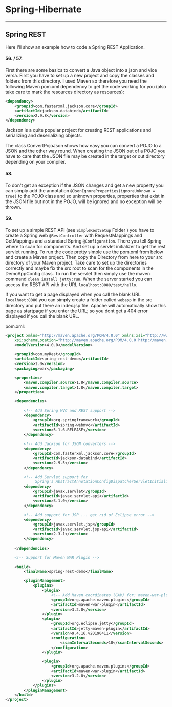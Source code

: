 # Spring-Hibernate

---

## Spring REST
Here I'll show an example how to code a Spring REST Application.

#### 56. / 57.
First there are some basics to convert a Java object into a json and vice versa. First you have to set up a new project and copy the classes and folders from this directory. I used Maven so therefore you need the following Maven pom.xml dependency to get the code working for you (also take care to mark the resources directory as resources):
```xml
<dependency>
    <groupId>com.fasterxml.jackson.core</groupId>
    <artifactId>jackson-databind</artifactId>
    <version>2.9.8</version>
</dependency>
```

Jackson is a quite popular project for creating REST applications and serializing and deserializing objects.

The class ConvertPojoJson shows how easy you can convert a POJO to a JSON and the other way round. When creating the JSON out of a POJO you have to care that the JSON file may be created in the target or out directory depending on your compiler.

#### 58.

To don't get an exception if the JSON changes and get a new property you can simply add the annotation `@JsonIgnoreProperties(ignoreUnknown = true)` to the POJO class and so unknown properties, properties that exist in the JSON file but not in the POJO, will be ignored and no exception will be thrown.

#### 59.

To set up a simple REST API (see `SimpleRestSetup` Folder ) you have to create a Spring web `@RestController` with RequestMappings and GetMappings and a standard Spring `@Configuration`. There you tell Spring where to scan for components. And set up a servlet initializer to get the rest servlet running. To run the code pretty simple use the pom.xml from below and create a Maven project. Then copy the Directory from here to your src directory of your Maven project. Take care to set up the directories correctly and maybe fix the src root to scan for the components in the DemoAppConfig class. To run the servlet then simply use the maven command `clean install jetty:run`. When the server started you can access the REST API with the URL `localhost:8080/test/hello`.

If you want to get a page displayed when you call the blank URL `localhost:8080` you can simply create a folder called `webapp` in the src directory and put there an index.jsp file. Apache will automatically show this page as startpage if you enter the URL; so you dont get a 404 error displayed if you call the blank URL.


pom.xml:
```xml
<project xmlns="http://maven.apache.org/POM/4.0.0" xmlns:xsi="http://www.w3.org/2001/XMLSchema-instance"
	xsi:schemaLocation="http://maven.apache.org/POM/4.0.0 http://maven.apache.org/xsd/maven-4.0.0.xsd">
	<modelVersion>4.0.0</modelVersion>

	<groupId>com.myRest</groupId>
	<artifactId>spring-rest-demo</artifactId>
	<version>1.0</version>
	<packaging>war</packaging>

	<properties>
		<maven.compiler.source>1.8</maven.compiler.source>
		<maven.compiler.target>1.8</maven.compiler.target>
	</properties>

	<dependencies>

		<!-- Add Spring MVC and REST support -->
		<dependency>
			<groupId>org.springframework</groupId>
			<artifactId>spring-webmvc</artifactId>
			<version>5.1.6.RELEASE</version>
		</dependency>
		
		<!-- Add Jackson for JSON converters -->
		<dependency>
			<groupId>com.fasterxml.jackson.core</groupId>
			<artifactId>jackson-databind</artifactId>
			<version>2.9.5</version>
		</dependency>

		<!-- Add Servlet support for 
			 Spring's AbstractAnnotationConfigDispatcherServletInitializer -->
		<dependency>
			<groupId>javax.servlet</groupId>
			<artifactId>javax.servlet-api</artifactId>
			<version>3.1.0</version>
		</dependency>

		<!-- Add support for JSP ... get rid of Eclipse error -->				 
		<dependency>
			<groupId>javax.servlet.jsp</groupId>
			<artifactId>javax.servlet.jsp-api</artifactId>
			<version>2.3.1</version>
		</dependency>
				 
	</dependencies>

	<!-- Support for Maven WAR Plugin -->

	<build>
		<finalName>spring-rest-demo</finalName>

		<pluginManagement>
			<plugins>
				<plugin>
					<!-- Add Maven coordinates (GAV) for: maven-war-plugin -->
					<groupId>org.apache.maven.plugins</groupId>
					<artifactId>maven-war-plugin</artifactId>
					<version>3.2.0</version>
				</plugin>
				<plugin>
					<groupId>org.eclipse.jetty</groupId>
					<artifactId>jetty-maven-plugin</artifactId>
					<version>9.4.16.v20190411</version>
					<configuration>
						<scanIntervalSeconds>10</scanIntervalSeconds>
					</configuration>
				</plugin>

				<plugin>
					<groupId>org.apache.maven.plugins</groupId>
					<artifactId>maven-war-plugin</artifactId>
					<version>3.2.0</version>
				</plugin>
			</plugins>
		</pluginManagement>
	</build>
</project>
```